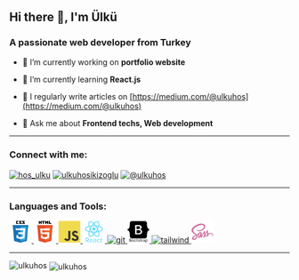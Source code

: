 <h2 align="left">Hi there 👋, I'm Ülkü</h2>
<h3 align="left">A passionate web developer from Turkey</h3>

- 🔭 I’m currently working on **portfolio website**

- 🌱 I’m currently learning **React.js**

- 📝 I regularly write articles on [https://medium.com/@ulkuhos](https://medium.com/@ulkuhos)

- 💬 Ask me about **Frontend techs, Web development**
<hr>
<h3 align="left">Connect with me:</h3>
<p align="left">
<a href="https://twitter.com/hos_ulku" target="blank"><img align="center" src="https://raw.githubusercontent.com/rahuldkjain/github-profile-readme-generator/master/src/images/icons/Social/twitter.svg" alt="hos_ulku" height="30" width="40" /></a>
<a href="https://linkedin.com/in/ulkuhosikizoglu" target="blank"><img align="center" src="https://raw.githubusercontent.com/rahuldkjain/github-profile-readme-generator/master/src/images/icons/Social/linked-in-alt.svg" alt="ulkuhosikizoglu" height="30" width="40" /></a>
<a href="https://medium.com/@ulkuhos" target="blank"><img align="center" src="https://raw.githubusercontent.com/rahuldkjain/github-profile-readme-generator/master/src/images/icons/Social/medium.svg" alt="@ulkuhos" height="30" width="40" /></a>
</p>
<hr>
<h3 align="left">Languages and Tools:</h3>
<p align="left">  <a href="https://www.w3schools.com/css/" target="_blank" rel="noreferrer"> <img src="https://raw.githubusercontent.com/devicons/devicon/master/icons/css3/css3-original-wordmark.svg" alt="css3" width="40" height="40"/> </a>  <a href="https://www.w3.org/html/" target="_blank" rel="noreferrer"> <img src="https://raw.githubusercontent.com/devicons/devicon/master/icons/html5/html5-original-wordmark.svg" alt="html5" width="40" height="40"/> </a> <a href="https://developer.mozilla.org/en-US/docs/Web/JavaScript" target="_blank" rel="noreferrer"> <img src="https://raw.githubusercontent.com/devicons/devicon/master/icons/javascript/javascript-original.svg" alt="javascript" width="40" height="40"/> </a> <a href="https://reactjs.org/" target="_blank" rel="noreferrer"> <img src="https://raw.githubusercontent.com/devicons/devicon/master/icons/react/react-original-wordmark.svg" alt="react" width="40" height="40"/> </a> <a href="https://git-scm.com/" target="_blank" rel="noreferrer"> <img src="https://www.vectorlogo.zone/logos/git-scm/git-scm-icon.svg" alt="git" width="40" height="40"/> </a> <a href="https://getbootstrap.com" target="_blank" rel="noreferrer"> <img src="https://raw.githubusercontent.com/devicons/devicon/master/icons/bootstrap/bootstrap-plain-wordmark.svg" alt="bootstrap" width="40" height="40"/> </a> <a href="https://tailwindcss.com/" target="_blank" rel="noreferrer"> <img src="https://www.vectorlogo.zone/logos/tailwindcss/tailwindcss-icon.svg" alt="tailwind" width="40" height="40"/> </a> <a href="https://sass-lang.com" target="_blank" rel="noreferrer"> <img src="https://raw.githubusercontent.com/devicons/devicon/master/icons/sass/sass-original.svg" alt="sass" width="40" height="40"/> </a> </p>
<hr>
<p><img align="left" src="https://github-readme-stats.vercel.app/api/top-langs?username=ulkuhos&show_icons=true&locale=en&layout=compact" alt="ulkuhos" /></p>

<p>&nbsp;<img align="center" src="https://github-readme-stats.vercel.app/api?username=ulkuhos&show_icons=true&locale=en" alt="ulkuhos" /></p>
